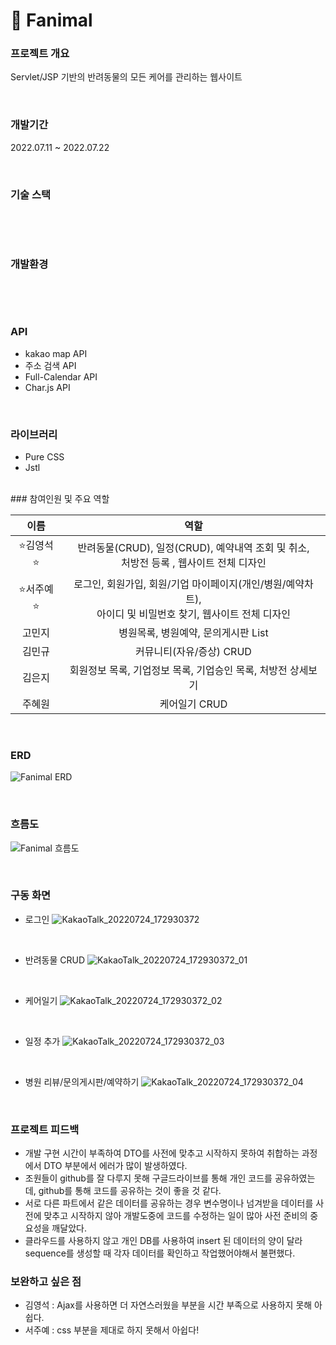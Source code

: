 # 🐶 Fanimal

### 프로젝트 개요

Servlet/JSP 기반의 반려동물의 모든 케어를 관리하는 웹사이트

<br>

### 개발기간

2022.07.11 ~ 2022.07.22

<br>

### 기술 스택

<img alt="" src ="https://img.shields.io/badge/html5-E34F26.svg?&style=flat&logo=html5&logoColor=white"/> <img alt="" src ="https://img.shields.io/badge/css3-1572B6.svg?&style=flat&logo=css3&logoColor=white"/> <img alt="" src ="https://img.shields.io/badge/JavaScript-F7DF1E.svg?&style=flat&logo=JavaScript&logoColor=white"/> <img alt="" src ="https://img.shields.io/badge/java-2F2625.svg?&style=flat&logo=coffeescript&logoColor=white"/> <img alt="" src ="https://img.shields.io/badge/oracle-F80000.svg?&style=flat&logo=oracle&logoColor=white"/> <img alt="" src ="https://img.shields.io/badge/Bootstrap-7952B3.svg?&style=flat&logo=Bootstrap&logoColor=white"/> <img alt="" src ="https://img.shields.io/badge/jquery-0769AD.svg?&style=flat&logo=jquery&logoColor=white"/>

<br>

### 개발환경

<img alt="" src ="https://img.shields.io/badge/windows-0078D6.svg?&style=flat&logo=windows&logoColor=white"/> <img alt="" src ="https://img.shields.io/badge/Eclipse-2C2255.svg?&style=flat&logo=Eclipse IDE&logoColor=white"/> <img alt="" src ="https://img.shields.io/badge/VSCode-007ACC.svg?&style=v&logo=Visual Studio Code&logoColor=white"/> <img alt="" src ="https://img.shields.io/badge/
github-181717.svg?&style=flat&logo=GitHub&logoColor=white"/>

<br>

### API

- kakao map API
- 주소 검색 API
- Full-Calendar API
- Char.js API

<br>

### 라이브러리

- Pure CSS
- Jstl

<br>
### 참여인원 및 주요 역할

|    이름    |                                                     역할                                                      |
| :--------: | :-----------------------------------------------------------------------------------------------------------: |
| ⭐김영석⭐ |           반려동물(CRUD), 일정(CRUD), 예약내역 조회 및 취소,<br> 처방전 등록 , 웹사이트 전체 디자인           |
| ⭐서주예⭐ | 로그인, 회원가입, 회원/기업 마이페이지(개인/병원/예약차트),<br> 아이디 및 비밀번호 찾기, 웹사이트 전체 디자인 |
|   고민지   |                                      병원목록, 병원예약, 문의게시판 List                                      |
|   김민규   |                                           커뮤니티(자유/증상) CRUD                                            |
|   김은지   |                         회원정보 목록, 기업정보 목록, 기업승인 목록, 처방전 상세보기                          |
|   주혜원   |                                                 케어일기 CRUD                                                 |

<br>

### ERD

![Fanimal ERD](https://user-images.githubusercontent.com/94788360/180637627-d7c5bc56-124f-42a2-b15a-89d98e80e255.png)

<br>

### 흐름도

![Fanimal 흐름도](https://user-images.githubusercontent.com/94788360/180637726-56e3b97a-76bd-4852-814a-b6aeeec9891c.png)

<br>

### 구동 화면

- 로그인
![KakaoTalk_20220724_172930372](https://user-images.githubusercontent.com/94788360/180638969-5656fb23-0fe7-4eb4-b319-384401060b33.gif)
<br>

- 반려동물 CRUD
![KakaoTalk_20220724_172930372_01](https://user-images.githubusercontent.com/94788360/180638981-0eaea65c-4ad7-4f66-af11-9727a420d7c6.gif)
<br>

- 케어일기
![KakaoTalk_20220724_172930372_02](https://user-images.githubusercontent.com/94788360/180638986-933ae237-af99-40db-aab1-5a7c4246e96d.gif)
<br>

- 일정 추가
![KakaoTalk_20220724_172930372_03](https://user-images.githubusercontent.com/94788360/180638987-cdf4f815-1576-4299-8814-251a6c6a1ad3.gif)
<br>

- 병원 리뷰/문의게시판/예약하기
![KakaoTalk_20220724_172930372_04](https://user-images.githubusercontent.com/94788360/180638988-daa8b909-1aa4-489e-8cbb-5175c2ce9073.gif)

<br>

### 프로젝트 피드백

- 개발 구현 시간이 부족하여 DTO를 사전에 맞추고 시작하지 못하여 취합하는 과정에서 DTO 부분에서 에러가 많이 발생하였다.
- 조원들이 github를 잘 다루지 못해 구글드라이브를 통해 개인 코드를 공유하였는데, github를 통해 코드를 공유하는 것이 좋을 것 같다.
- 서로 다른 파트에서 같은 데이터를 공유하는 경우 변수명이나 넘겨받을 데이터를 사전에 맞추고 시작하지 않아 개발도중에 코드를 수정하는 일이 많아 사전 준비의 중요성을 깨달았다.
- 클라우드를 사용하지 않고 개인 DB를 사용하여 insert 된 데이터의 양이 달라 sequence를 생성할 때 각자 데이터를 확인하고 작업했어야해서 불편했다.

### 보완하고 싶은 점

- 김영석 : Ajax를 사용하면 더 자연스러웠을 부분을 시간 부족으로 사용하지 못해 아쉽다.
- 서주예 : css 부분을 제대로 하지 못해서 아쉽다!
